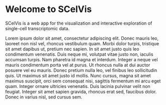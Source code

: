 # Welcome to SCelVis

SCelVis is a web app for the visualization and interactive exploration of single-cell transcriptomic data.

Lorem ipsum dolor sit amet, consectetur adipiscing elit. Donec mauris leo, laoreet non nisl vel, rhoncus vestibulum quam. Morbi dolor turpis, tristique sit amet dapibus ut, pretium nec sapien. In sit amet justo quis leo condimentum venenatis. Duis neque mi, volutpat vitae justo non, iaculis accumsan turpis. Nam pharetra id magna et interdum. Integer a neque vel mauris condimentum porta vel at purus. Ut rhoncus nulla at dui auctor posuere vel eu mauris. Donec pretium nulla leo, vel finibus leo sollicitudin quis. Ut maximus sit amet justo id mollis. Nunc cursus, magna sit amet maximus suscipit, orci sem consequat nisi, sagittis fermentum mi arcu eget quam. Integer ornare ultricies venenatis. Duis lacinia pulvinar velit non feugiat. Integer sit amet sapien gravida, rhoncus erat sed, faucibus dolor. Donec in varius nisl, sed cursus sem.

